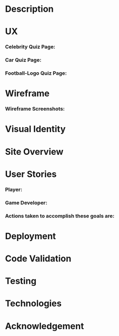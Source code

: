 
# Description 

# UX

### **Celebrity Quiz Page:**

### **Car Quiz Page:**

### **Football-Logo Quiz Page:**


# Wireframe

### **Wireframe Screenshots:**

#  Visual Identity

# Site Overview

#  User Stories
### **Player:**

### **Game Developer:**

### **Actions taken to accomplish these goals are:**

# Deployment

# Code Validation

# Testing

# Technologies

# Acknowledgement
 

